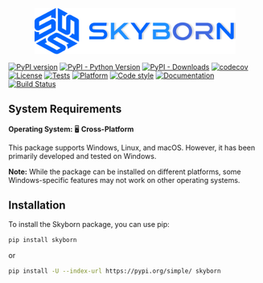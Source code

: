 <p align="center">
  <a href="https://github.com/QianyeSu/Skyborn" target="_blank">
    <img src="docs/source/_static/SkyBornLogo.svg" alt="Skyborn Logo" width="400"/>
  </a>
</p>

[![PyPI version](https://badge.fury.io/py/skyborn.svg)](https://badge.fury.io/py/skyborn)
[![PyPI - Python Version](https://img.shields.io/pypi/pyversions/skyborn)](https://pypi.org/project/skyborn/)
[![PyPI - Downloads](https://img.shields.io/pypi/dm/skyborn)](https://pypi.org/project/skyborn/)
[![codecov](https://codecov.io/gh/QianyeSu/Skyborn/graph/badge.svg?token=YOUR_TOKEN_HERE)](https://codecov.io/gh/QianyeSu/Skyborn)
[![License](https://img.shields.io/github/license/QianyeSu/Skyborn)](https://github.com/QianyeSu/Skyborn/blob/main/LICENSE)
[![Tests](https://github.com/QianyeSu/Skyborn/actions/workflows/stable-ci.yml/badge.svg)](https://github.com/QianyeSu/Skyborn/actions/workflows/stable-ci.yml)
[![Platform](https://img.shields.io/badge/platform-Windows-blue)](https://github.com/QianyeSu/Skyborn)
[![Code style](https://img.shields.io/badge/code%20style-black-blue.svg)](https://github.com/psf/black)
[![Documentation](https://img.shields.io/badge/docs-GitHub%20Pages-brightgreen)](https://skyborn.readthedocs.io/en/latest/)
[![Build Status](https://github.com/QianyeSu/Skyborn/actions/workflows/test-coverage.yml/badge.svg?branch=main)](https://github.com/QianyeSu/Skyborn/actions/workflows/test-coverage.yml?query=branch%3Amain)

## System Requirements

**Operating System:** 🖥️ **Cross-Platform**

This package supports Windows, Linux, and macOS. However, it has been primarily developed and tested on Windows.

**Note:** While the package can be installed on different platforms, some Windows-specific features may not work on other operating systems.

## Installation

To install the Skyborn package, you can use pip:

```bash
pip install skyborn
```
or

```bash
pip install -U --index-url https://pypi.org/simple/ skyborn
```
